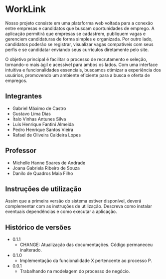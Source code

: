 # WorkLink

Nosso projeto consiste em uma plataforma web voltada para a conexão entre empresas e candidatos que buscam oportunidades de emprego. A aplicação permitirá que empresas se cadastrem, publiquem vagas e gerenciem candidaturas de forma simples e organizada. Por outro lado, candidatos poderão se registrar, visualizar vagas compatíveis com seus perfis e se candidatar enviando seus currículos diretamente pelo site.

O objetivo principal é facilitar o processo de recrutamento e seleção, tornando-o mais ágil e acessível para ambos os lados. Com uma interface intuitiva e funcionalidades essenciais, buscamos otimizar a experiência dos usuários, promovendo um ambiente eficiente para a busca e oferta de empregos.

## Integrantes

* Gabriel Máximo de Castro
* Gustavo Lima Dias
* Ítalo Vinhas Antunes Silva
* Luís Henrique Fantini Almeida
* Pedro Henrique Santos Vieira
* Rafael de Oliveira Caldeira Lopes

## Professor

* Michelle Hanne Soares de Andrade
* Joana Gabriela Ribeiro de Souza
* Danilo de Quadros Maia Filho

## Instruções de utilização

Assim que a primeira versão do sistema estiver disponível, deverá complementar com as instruções de utilização. Descreva como instalar eventuais dependências e como executar a aplicação.

## Histórico de versões

* 0.1.1
    * CHANGE: Atualização das documentações. Código permaneceu inalterado.
* 0.1.0
    * Implementação da funcionalidade X pertencente ao processo P.
* 0.0.1
    * Trabalhando na modelagem do processo de negócio.

